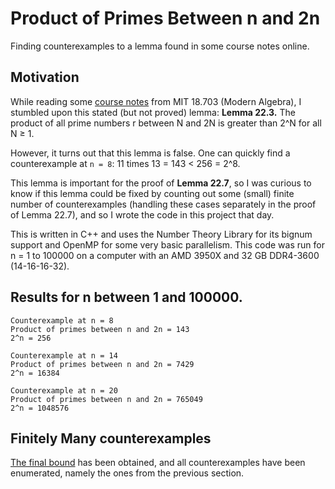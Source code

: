 # Product of Primes Between n and 2n

Finding counterexamples to a lemma found in some course notes online.

## Motivation
While reading some [course notes](https://ocw.mit.edu/courses/18-703-modern-algebra-spring-2013/resources/mit18_703s13_pra_l_22/) from MIT 18.703 (Modern Algebra), I stumbled upon this stated (but not proved) lemma:
**Lemma 22.3.** The product of all prime numbers r between N and 2N is greater than 2^N for all N ≥ 1.

However, it turns out that this lemma is false. One can quickly find a counterexample at `n = 8`: 11 times 13 = 143 < 256 = 2^8.

This lemma is important for the proof of **Lemma 22.7**, so I was curious to know if this lemma could be fixed by counting out some (small) finite number of counterexamples (handling these cases separately in the proof of Lemma 22.7), and so I wrote the code in this project that day.

This is written in C++ and uses the Number Theory Library for its bignum support and OpenMP for some very basic parallelism. This code was run for n = 1 to 100000 on a computer with an AMD 3950X and 32 GB DDR4-3600 (14-16-16-32).

## Results for n between 1 and 100000.
```
Counterexample at n = 8
Product of primes between n and 2n = 143
2^n = 256

Counterexample at n = 14
Product of primes between n and 2n = 7429
2^n = 16384

Counterexample at n = 20
Product of primes between n and 2n = 765049
2^n = 1048576
```

## Finitely Many counterexamples
[The final bound](https://math.stackexchange.com/a/4497175/114928) has been obtained, and all counterexamples have been enumerated, namely the ones from the previous section.
